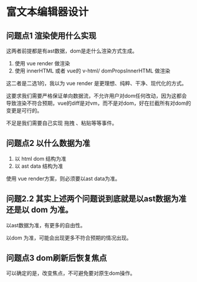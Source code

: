 # 富文本编辑器设计

## 问题点1  渲染使用什么实现

这两者前提都是有ast数据，dom是走什么渲染方式生成。

1. 使用 vue render 做渲染
2. 使用 innerHTML 或者 vue的 v-html/ domPropsInnerHTML 做渲染


这二者是二选1的，我以为 vue render 是更理想、纯粹、干净、现代化的方式。

这要求我们需要严格保证单向数据流，不允许用户对dom任何改动，因为这都会导致渲染不符合预期，vue的diff是对vm，而不是对dom，好在拦截所有对dom的变更是可行的。

不足是我们需要自己实现 拖拽 、粘贴等等事件。

## 问题点2 以什么数据为准

1. 以 html dom 结构为准
2. 以 ast data 结构为准

使用 vue render方案，则必须要以ast data为准。


## 问题2.2  其实上述两个问题说到底就是以ast数据为准还是以 dom 为准。

以ast数据为准，有更多的自由性。

以dom 为准，可能会出现更多不符合预期的情况出现。

## 问题点3 dom刷新后恢复焦点

可以确定的是，改变焦点，不可避免要对原生dom操作。

